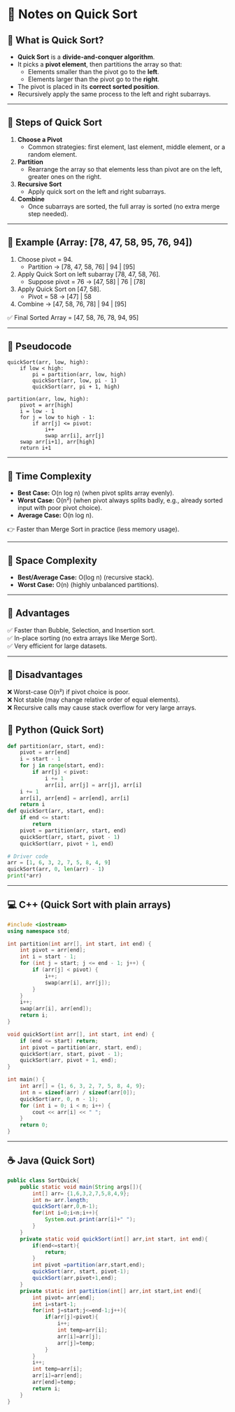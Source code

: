# 📘 Notes on Quick Sort

## 🔹 What is Quick Sort?

- **Quick Sort** is a **divide-and-conquer algorithm**.
- It picks a **pivot element**, then partitions the array so that:
    - Elements smaller than the pivot go to the **left**.
    - Elements larger than the pivot go to the **right**.
- The pivot is placed in its **correct sorted position**.
- Recursively apply the same process to the left and right subarrays.

---

## 🔹 Steps of Quick Sort

1. **Choose a Pivot**
    - Common strategies: first element, last element, middle element, or a random element.
2. **Partition**
    - Rearrange the array so that elements less than pivot are on the left, greater ones on the right.
3. **Recursive Sort**
    - Apply quick sort on the left and right subarrays.
4. **Combine**
    - Once subarrays are sorted, the full array is sorted (no extra merge step needed).

---

## 🔹 Example (Array: [78, 47, 58, 95, 76, 94])

1. Choose pivot = 94.
    - Partition → [78, 47, 58, 76] | 94 | [95]
2. Apply Quick Sort on left subarray [78, 47, 58, 76].
    - Suppose pivot = 76 → [47, 58] | 76 | [78]
3. Apply Quick Sort on [47, 58].
    - Pivot = 58 → [47] | 58
4. Combine → [47, 58, 76, 78] | 94 | [95]

✅ Final Sorted Array = [47, 58, 76, 78, 94, 95]

---

## 🔹 Pseudocode

```
quickSort(arr, low, high):
    if low < high:
        pi = partition(arr, low, high)
        quickSort(arr, low, pi - 1)
        quickSort(arr, pi + 1, high)

partition(arr, low, high):
    pivot = arr[high]
    i = low - 1
    for j = low to high - 1:
        if arr[j] <= pivot:
            i++
            swap arr[i], arr[j]
    swap arr[i+1], arr[high]
    return i+1

```

---

## 🔹 Time Complexity

- **Best Case:** O(n log n) (when pivot splits array evenly).
- **Worst Case:** O(n²) (when pivot always splits badly, e.g., already sorted input with poor pivot choice).
- **Average Case:** O(n log n).

👉 Faster than Merge Sort in practice (less memory usage).

---

## 🔹 Space Complexity

- **Best/Average Case:** O(log n) (recursive stack).
- **Worst Case:** O(n) (highly unbalanced partitions).

---

## 🔹 Advantages

✅ Faster than Bubble, Selection, and Insertion sort.  
✅ In-place sorting (no extra arrays like Merge Sort).  
✅ Very efficient for large datasets.

---

## 🔹 Disadvantages

❌ Worst-case O(n²) if pivot choice is poor.  
❌ Not stable (may change relative order of equal elements).  
❌ Recursive calls may cause stack overflow for very large arrays.

## 🐍 Python (Quick Sort)

```python
def partition(arr, start, end):
    pivot = arr[end]
    i = start - 1
    for j in range(start, end):
        if arr[j] < pivot:
            i += 1
            arr[i], arr[j] = arr[j], arr[i]
    i += 1
    arr[i], arr[end] = arr[end], arr[i]
    return i
def quickSort(arr, start, end):
    if end <= start:
        return
    pivot = partition(arr, start, end)
    quickSort(arr, start, pivot - 1)
    quickSort(arr, pivot + 1, end)

# Driver code
arr = [1, 6, 3, 2, 7, 5, 8, 4, 9]
quickSort(arr, 0, len(arr) - 1)
print(*arr)

```

---

## 💻 C++ (Quick Sort with plain arrays)

```cpp
#include <iostream>
using namespace std;

int partition(int arr[], int start, int end) {
    int pivot = arr[end];
    int i = start - 1;
    for (int j = start; j <= end - 1; j++) {
        if (arr[j] < pivot) {
            i++;
            swap(arr[i], arr[j]);
        }
    }
    i++;
    swap(arr[i], arr[end]);
    return i;
}

void quickSort(int arr[], int start, int end) {
    if (end <= start) return;
    int pivot = partition(arr, start, end);
    quickSort(arr, start, pivot - 1);
    quickSort(arr, pivot + 1, end);
}

int main() {
    int arr[] = {1, 6, 3, 2, 7, 5, 8, 4, 9};
    int n = sizeof(arr) / sizeof(arr[0]);
    quickSort(arr, 0, n - 1);
    for (int i = 0; i < n; i++) {
        cout << arr[i] << " ";
    }
    return 0;
}

```

---

## ☕ Java (Quick Sort)

```java
public class SortQuick{
	public static void main(String args[]){
		int[] arr= {1,6,3,2,7,5,8,4,9};
		int n= arr.length;
		quickSort(arr,0,n-1);
		for(int i=0;i<n;i++){
			System.out.print(arr[i]+" ");
		}
	}
	private static void quickSort(int[] arr,int start, int end){
		if(end<=start){
			return;
		}
		int pivot =partition(arr,start,end);
		quickSort(arr, start, pivot-1);
		quickSort(arr,pivot+1,end);
	}
	private static int partition(int[] arr,int start,int end){
		int pivot= arr[end];
		int i=start-1;
		for(int j=start;j<=end-1;j++){
			if(arr[j]<pivot){
				i++;
				int temp=arr[i];
				arr[i]=arr[j];
				arr[j]=temp;
			}
		}
		i++;
		int temp=arr[i];
		arr[i]=arr[end];
		arr[end]=temp;
		return i;
	}
}
```